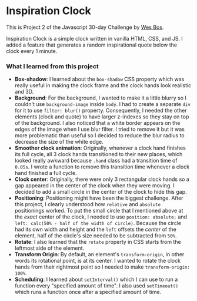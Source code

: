 # Inspiration Clock

This is Project 2 of the Javascript 30-day Challenge by [Wes Bos](https://wesbos.com/).

Inspiration Clock is a simple clock written in vanilla HTML, CSS, and JS. I added a feature that generates a random inspirational quote below the clock every 1 minute.

### What I learned from this project

- **Box-shadow**: I learned about the `box-shadow` CSS property which was really useful in making the clock frame and the clock hands look realistic and 3D.
- **Background**: For the background, I wanted to make it a little blurry so I couldn't use `background-image` inside `body`. I had to create a separate `div` for it to use `filter: blur()` property. Consequently, I needed the other elements (clock and quote) to have larger z-indexes so they stay on top of the background. I also noticed that a white border appears on the edges of the image when I use blur filter. I tried to remove it but it was more problematic than useful so I decided to reduce the blur radius to decrease the size of the white edge.
- **Smoother clock animation**:
  Originally, whenever a clock hand finishes its full cycle, all 3 clock hands transitioned to their new places, which looked really awkward because `.hand` class had a transition time of `0.05s`. I wrote a function to remove this transition time whenever a clock hand finished a full cycle.
- **Clock center**: Originally, there were only 3 rectangular clock hands so a gap appeared in the center of the clock when they were moving. I decided to add a small circle in the center of the clock to hide this gap.
- **Positioning**: Positioning might have been the biggest challenge. After this project, I clearly understood how `relative` and `absolute` positionings worked. To put the small circle that I mentioned above at the _exact_ center of the clock, I needed to use `position: absolute;` and `left: calc(50% - half of the width of circle)`. Because the circle had its own width and height and the `left` offsets the _center_ of the element, half of the circle's size needed to be subtracted from `50%`.
- **Rotate**: I also learned that the `rotate` property in CSS starts from the leftmost side of the element.
- **Transform Origin**: By default, an element's `transform-origin`, in other words its rotational point, is at its center. I wanted to rotate the clock hands from their rightmost point so I needed to make `transform-origin: 100%`.
- **Scheduling**: I learned about `setInterval()` which I can use to run a function every "specified amount of time". I also used `setTimeout()` which runs a function once after a specified amount of time.
